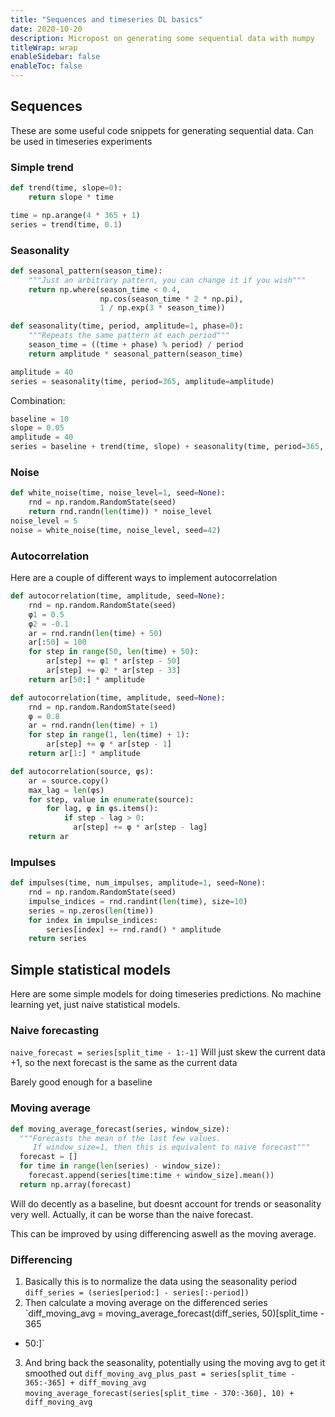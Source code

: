 ```yaml
---
title: "Sequences and timeseries DL basics"
date: 2020-10-20
description: Micropost on generating some sequential data with numpy
titleWrap: wrap
enableSidebar: false
enableToc: false
---
```


## Sequences

These are some useful code snippets for generating sequential data. Can be used
in timeseries experiments


### Simple trend

```python
def trend(time, slope=0):
    return slope * time

time = np.arange(4 * 365 + 1)
series = trend(time, 0.1)
```

### Seasonality

```python
def seasonal_pattern(season_time):
    """Just an arbitrary pattern, you can change it if you wish"""
    return np.where(season_time < 0.4,
                    np.cos(season_time * 2 * np.pi),
                    1 / np.exp(3 * season_time))

def seasonality(time, period, amplitude=1, phase=0):
    """Repeats the same pattern at each period"""
    season_time = ((time + phase) % period) / period
    return amplitude * seasonal_pattern(season_time)

amplitude = 40
series = seasonality(time, period=365, amplitude=amplitude)
```

Combination:

```python
baseline = 10
slope = 0.05
amplitude = 40
series = baseline + trend(time, slope) + seasonality(time, period=365, amplitude=amplitude)
```

### Noise

```python
def white_noise(time, noise_level=1, seed=None):
    rnd = np.random.RandomState(seed)
    return rnd.randn(len(time)) * noise_level
noise_level = 5
noise = white_noise(time, noise_level, seed=42)
```

### Autocorrelation

Here are a couple of different ways to implement autocorrelation

```python
def autocorrelation(time, amplitude, seed=None):
    rnd = np.random.RandomState(seed)
    φ1 = 0.5
    φ2 = -0.1
    ar = rnd.randn(len(time) + 50)
    ar[:50] = 100
    for step in range(50, len(time) + 50):
        ar[step] += φ1 * ar[step - 50]
        ar[step] += φ2 * ar[step - 33]
    return ar[50:] * amplitude
```

```python
def autocorrelation(time, amplitude, seed=None):
    rnd = np.random.RandomState(seed)
    φ = 0.8
    ar = rnd.randn(len(time) + 1)
    for step in range(1, len(time) + 1):
        ar[step] += φ * ar[step - 1]
    return ar[1:] * amplitude
```

```python
def autocorrelation(source, φs):
    ar = source.copy()
    max_lag = len(φs)
    for step, value in enumerate(source):
        for lag, φ in φs.items():
            if step - lag > 0:
              ar[step] += φ * ar[step - lag]
    return ar
```

### Impulses

```python
def impulses(time, num_impulses, amplitude=1, seed=None):
    rnd = np.random.RandomState(seed)
    impulse_indices = rnd.randint(len(time), size=10)
    series = np.zeros(len(time))
    for index in impulse_indices:
        series[index] += rnd.rand() * amplitude
    return series    
```

## Simple statistical models

Here are some simple models for doing timeseries predictions. No machine
learning yet, just naive statistical models.

### Naive forecasting

`naive_forecast = series[split_time - 1:-1]`
Will just skew the current data +1, so the next forecast is the same as the
current data

Barely good enough for a baseline

### Moving average

```python
def moving_average_forecast(series, window_size):
  """Forecasts the mean of the last few values.
     If window_size=1, then this is equivalent to naive forecast"""
  forecast = []
  for time in range(len(series) - window_size):
    forecast.append(series[time:time + window_size].mean())
  return np.array(forecast)
```

Will do decently as a baseline, but doesnt account for trends or seasonality
very well. Actually, it can be worse than the naive forecast.

This can be improved by using differencing aswell as the moving average.

### Differencing

1. Basically this is to normalize the data using the seasonality period
`diff_series = (series[period:] - series[:-period])`
2. Then calculate a moving average on the differenced series
`diff_moving_avg = moving_average_forecast(diff_series, 50)[split_time - 365
- 50:]`
3. And bring back the seasonality, potentially using the moving avg to get it
   smoothed out
`diff_moving_avg_plus_past = series[split_time - 365:-365] + diff_moving_avg`
`moving_average_forecast(series[split_time - 370:-360], 10) + diff_moving_avg`

